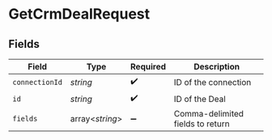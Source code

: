 # GetCrmDealRequest


## Fields

| Field                            | Type                             | Required                         | Description                      |
| -------------------------------- | -------------------------------- | -------------------------------- | -------------------------------- |
| `connectionId`                   | *string*                         | :heavy_check_mark:               | ID of the connection             |
| `id`                             | *string*                         | :heavy_check_mark:               | ID of the Deal                   |
| `fields`                         | array<*string*>                  | :heavy_minus_sign:               | Comma-delimited fields to return |